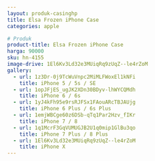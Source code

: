```yaml
---
layout: produk-casinghp
title: Elsa Frozen iPhone Case
categories: apple

# Produk
product-title: Elsa Frozen iPhone Case
harga: 90000
sku: hn-4155
image-drive: 1El6Kv3Ld32e3MUiqRq9zUqZ--le4rZoM
gallery:
  - url: 1z3Dr-0j9TcWuVnpc2MiMLFWoxEl1kNFi
    title: iPhone 5 / 5s / SE
  - url: 1opJFjES_ugJK2XDn30BDyv-lhWYCQMdh
    title: iPhone 6 / 6s
  - url: 1yJ4kFh95e9rsRJFSx1FAouARcTBJAUjg
    title: iPhone 6 Plus / 6s Plus
  - url: 1emjWBCge60z6DSb-qTq1Par2Hzv_fIKr
    title: iPhone 7 / 8
  - url: 1q1McrF3GqVUMUGJB2U1q0mip1GlBu3qo
    title: iPhone 7 Plus / 8 Plus
  - url: 1El6Kv3Ld32e3MUiqRq9zUqZ--le4rZoM
    title: iPhone X
---
```


